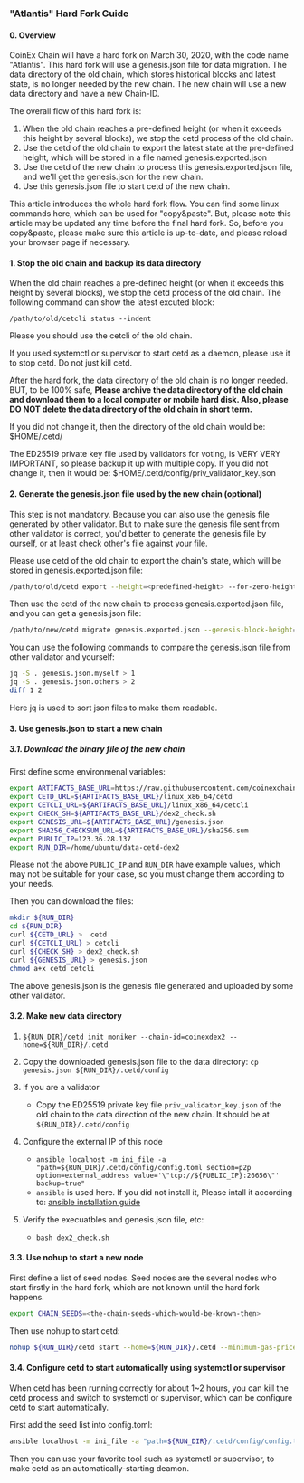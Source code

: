 ### "Atlantis" Hard Fork Guide

#### 0. Overview

CoinEx Chain will have a hard fork on March 30, 2020, with the code name "Atlantis". This hard fork will use a genesis.json file for data migration. The data directory of the old chain, which stores historical blocks and latest state, is no longer needed by the new chain. The new chain will use a new data directory and have a new Chain-ID.

The overall flow of this hard fork is:

1. When the old chain reaches a pre-defined height (or when it exceeds this height by several blocks), we stop the cetd process of the old chain.
2. Use the cetd of the old chain to export the latest state at the pre-defined height, which will be stored in a file named genesis.exported.json 
3. Use the cetd of the new chain to process this genesis.exported.json file, and we'll get the genesis.json for the new chain.
4. Use this genesis.json file to start cetd of the new chain.

This article introduces the whole hard fork flow. You can find some linux commands here, which can be used for "copy&paste". But, please note this article may be updated any time before the final hard fork. So, before you copy&paste, please make sure this article is up-to-date, and please reload your browser page if necessary.



#### 1. Stop the old chain and backup its data directory

When the old chain reaches a pre-defined height (or when it exceeds this height by several blocks), we stop the cetd process of the old chain. The following command can show the latest excuted block:

```
/path/to/old/cetcli status --indent
```

Please you should use the cetcli of the old chain.

If you used systemctl or supervisor to start cetd as a daemon, please use it to stop cetd. Do not just kill cetd.

After the hard fork, the data directory of the old chain is no longer needed. BUT, to be 100% safe, **Please archive the data directory of the old chain and download them to a local computer or mobile hard disk. Also, please DO NOT delete the data directory of the old chain in short term.**

If you did not change it, then the directory of the old chain would be: $HOME/.cetd/

The ED25519 private key file used by validators for voting, is VERY VERY IMPORTANT, so please backup it up with multiple copy. If you did not change it, then it would be: $HOME/.cetd/config/priv_validator_key.json 



#### 2. Generate the genesis.json file used by the new chain (optional)

This step is not mandatory. Because you can also use the genesis file generated by other validator. But to make sure the genesis file sent from other validator is correct, you'd better to generate the genesis file by ourself, or at least check other's file against your file.

Please use cetd of the old chain to export the chain's state, which will be stored in genesis.exported.json file:

```bash
/path/to/old/cetd export --height=<predefined-height> --for-zero-height > genesis.exported.json
```

Then use the cetd of the new chain to process genesis.exported.json file, and you can get a genesis.json file:

```bash
/path/to/new/cetd migrate genesis.exported.json --genesis-block-height=<predefined-height> --output genesis.json 

```

You can use the following commands to compare the genesis.json file from other validator and yourself:

```bash
jq -S . genesis.json.myself > 1
jq -S . genesis.json.others > 2
diff 1 2
```

Here jq is used to sort json files to make them readable.



#### 3. Use genesis.json to start a new chain

##### 3.1. Download the binary file of the new chain

First define some environmenal variables:

```bash
export ARTIFACTS_BASE_URL=https://raw.githubusercontent.com/coinexchain/testnets/master/coinexdex-test-upgrade
export CETD_URL=${ARTIFACTS_BASE_URL}/linux_x86_64/cetd
export CETCLI_URL=${ARTIFACTS_BASE_URL}/linux_x86_64/cetcli
export CHECK_SH=${ARTIFACTS_BASE_URL}/dex2_check.sh
export GENESIS_URL=${ARTIFACTS_BASE_URL}/genesis.json
export SHA256_CHECKSUM_URL=${ARTIFACTS_BASE_URL}/sha256.sum
export PUBLIC_IP=123.36.28.137
export RUN_DIR=/home/ubuntu/data-cetd-dex2
```
Please not the above `PUBLIC_IP` and `RUN_DIR` have example values, which may not be suitable for your case, so you must change them according to your needs.

Then you can download the files:
```bash
mkdir ${RUN_DIR}
cd ${RUN_DIR}
curl ${CETD_URL} >  cetd
curl ${CETCLI_URL} > cetcli
curl ${CHECK_SH} > dex2_check.sh
curl ${GENESIS_URL} > genesis.json
chmod a+x cetd cetcli
```
The above genesis.json is the genesis file generated and uploaded by some other validator.



#### 3.2. Make new data directory

1. `${RUN_DIR}/cetd init moniker --chain-id=coinexdex2 --home=${RUN_DIR}/.cetd`
2. Copy the downloaded genesis.json file to the data directory: `cp genesis.json ${RUN_DIR}/.cetd/config`
3. If you are a validator

    *   Copy the ED25519 private key file `priv_validator_key.json` of the old chain to the data direction of the new chain. It should be at `${RUN_DIR}/.cetd/config`

4. Configure the external IP of this node

   *	`ansible localhost -m ini_file -a "path=${RUN_DIR}/.cetd/config/config.toml section=p2p option=external_address value='\"tcp://${PUBLIC_IP}:26656\"' backup=true"`
   *   `ansible` is used here. If you did not install it, Please intall it according to: [ansible installation guide](https://docs.ansible.com/ansible/latest/installation_guide/intro_installation.html#installing-ansible-on-ubuntu)

5. Verify the execuatbles and genesis.json file, etc:
   *  `bash dex2_check.sh`

    
#### 3.3. Use nohup to start a new node

First define a list of seed nodes. Seed nodes are the several nodes who start firstly in the hard fork, which are not known until the hard fork happens.


```bash
export CHAIN_SEEDS=<the-chain-seeds-which-would-be-known-then>
```

Then use nohup to start cetd:

```bash
nohup ${RUN_DIR}/cetd start --home=${RUN_DIR}/.cetd --minimum-gas-prices=20.0cet --p2p.seeds=${CHAIN_SEEDS} &> cetd.log &
```



#### 3.4. Configure cetd to start automatically using systemctl or supervisor

When cetd has been running correctly for about 1~2 hours, you can kill the cetd process and switch to systemctl or supervisor, which can be configure cetd to start automatically.

First add the seed list into config.toml:

```bash
ansible localhost -m ini_file -a "path=${RUN_DIR}/.cetd/config/config.toml section=p2p option=seeds value='\"${CHAIN_SEEDS}\"' backup=true"
```

Then you can use your favorite tool such as systemctl or supervisor, to make cetd as an automatically-starting deamon.
